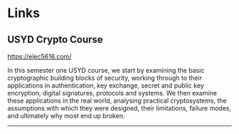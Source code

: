 # Links

## USYD Crypto Course
https://elec5616.com/

In this semester one USYD course, we start by examining the basic cryptographic building blocks of security, working through to their applications in authentication, key exchange, secret and public key encryption, digital signatures, protocols and systems. We then examine these applications in the real world, analysing practical cryptosystems, the assumptions with which they were designed, their limitations, failure modes, and ultimately why most end up broken.

---

